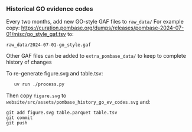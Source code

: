 ### Historical GO evidence codes

Every two months, add new GO-style GAF files to `raw_data/`
For example copy:
  https://curation.pombase.org/dumps/releases/pombase-2024-07-01/misc/go_style_gaf.tsv
to:
```
raw_data/2024-07-01-go_style.gaf
```

Other GAF files can be added to `extra_pombase_data/` to keep to
complete history of changes

To re-generate figure.svg and table.tsv:

```sh
   uv run ./process.py
```

Then copy `figure.svg` to `website/src/assets/pombase_history_go_ev_codes.svg`
and:
```
git add figure.svg table.parquet table.tsv
git commit
git push
```
